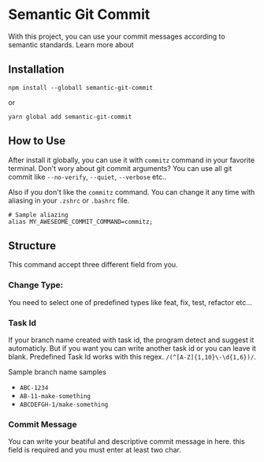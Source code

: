 # Semantic Git Commit

With this project, you can use your commit messages according to semantic standards. Learn more about

## Installation

```
npm install --globall semantic-git-commit
```
or
```
yarn global add semantic-git-commit
```

## How to Use

After install it globally, you can use it with `commitz` command in your favorite terminal.
Don't wory about git commit arguments? You can use all git commit like `--no-verify`, `--quiet`, `--verbose` etc..

Also if you don't like the `commitz` command. You can change it any time with aliasing in your `.zshrc` or `.bashrc` file.

```
# Sample aliazing
alias MY_AWESEOME_COMMIT_COMMAND=commitz;
```

## Structure
This command accept three different field from you.

### Change Type:
You need to select one of predefined types like feat, fix, test, refactor etc...

### Task Id
If your branch name created with task id, the program detect and suggest it automaticly. But if you want you can write another task id or you can leave it blank. Predefined Task Id works with this regex. `/(^[A-Z]{1,10}\-\d{1,6})/`.

Sample branch name samples
- `ABC-1234`
- `AB-11-make-something`
- `ABCDEFGH-1/make-something`

### Commit Message
You can write your beatiful and descriptive commit message in here. this field is required and you must enter at least two char.
